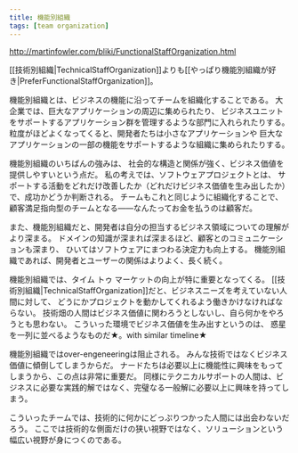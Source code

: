 ```yaml
---
title: 機能別組織
tags: [team organization]
---
```


http://martinfowler.com/bliki/FunctionalStaffOrganization.html

[[技術別組織|TechnicalStaffOrganization]]よりも[[やっぱり機能別組織が好き|PreferFunctionalStaffOrganization]]。

機能別組織とは、ビジネスの機能に沿ってチームを組織化することである。
大企業では、巨大なアプリケーションの周辺に集められたり、
ビジネスユニットをサポートするアプリケーション群を管理するような部門に入れられたりする。
粒度がほどよくなってくると、開発者たちは小さなアプリケーションや
巨大なアプリケーションの一部の機能をサポートするような組織に集められたりする。

機能別組織のいちばんの強みは、
社会的な構造と関係が強く、ビジネス価値を提供しやすいという点だ。
私の考えでは、ソフトウェアプロジェクトとは、
サポートする活動をどれだけ改善したか（どれだけビジネス価値を生み出したか）で、成功かどうか判断される。
チームもこれと同じように組織化することで、顧客満足指向型のチームとなる——なんたってお金を払うのは顧客だ。

また、機能別組織だと、開発者は自分の担当するビジネス領域についての理解がより深まる。
ドメインの知識が深まれば深まるほど、顧客とのコミュニケーションも深まり、
ひいてはソフトウェアにまつわる決定力も向上する。
機能別組織であれば、開発者とユーザーの関係はよりよく、長く続く。

機能別組織では、タイム トゥ マーケットの向上が特に重要となってくる。
[[技術別組織|TechnicalStaffOrganization]]だと、ビジネスニーズを考えていない人間に対して、
どうにかプロジェクトを動かしてくれるよう働きかけなければならない。
技術畑の人間はビジネス価値に関わろうとしないし、自ら何かをやろうとも思わない。
こういった環境でビジネス価値を生み出すというのは、
惑星を一列に並べるようなものだ★。with similar timeline★

機能別組織ではover-engeneeringは阻止される。
みんな技術ではなくビジネス価値に傾倒してしまうからだ。
ナードたちは必要以上に機能性に興味をもってしまうから、この点は非常に重要だ。
同様にテクニカルサポートの人間は、ビジネスに必要な実践的解ではなく、完璧なる一般解に必要以上に興味を持ってしまう。

こういったチームでは、技術的に何かにどっぷりつかった人間には出会わないだろう。
ここでは技術的な側面だけの狭い視野ではなく、ソリューションという幅広い視野が身につくのである。 

